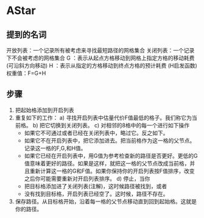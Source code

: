 # AStar
## 提到的名词
开放列表：一个记录所有被考虑来寻找最短路径的网格集合
关闭列表：一个记录下不会被考虑的网格集合
G ：表示从起点方格移动到网格上指定方格的移动耗费 (可沿斜方向移动)
H ：表示从指定的方格移动到终点方格的预计耗费 (H启发函数)
权重值：F=G+H
## 步骤
1. 把起始格添加到开启列表
2. 重复如下的工作：
  a) 寻找开启列表中估量代价F值最低的格子。我们称它为当前格。
  b) 把它切换到关闭列表。
  c) 对相邻的8格中的每一个进行如下操作
      * 如果它不可通过或者已经在关闭列表中，略过它。反之如下。
      * 如果它不在开启列表中，把它添加进去。把当前格作为这一格的父节点。记录这一格的F,G,和H值。
      * 如果它已经在开启列表中，用G值为参考检查新的路径是否更好。更低的G值意味着更好的路径。如果是这样，就把这一格的父节点改成当前格，并且重新计算这一格的G和F值。如果你保持你的开启列表按F值排序，改变之后你可能需要重新对开启列表排序。
  d) 停止，当你
      * 把目标格添加进了关闭列表(注解)，这时候路径被找到，或者
      * 没有找到目标格，开启列表已经空了。这时候，路径不存在。
3. 保存路径。从目标格开始，沿着每一格的父节点移动直到回到起始格。这就是你的路径。

